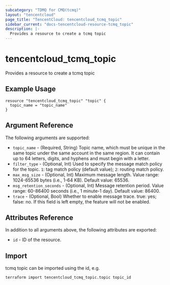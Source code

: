 ```yaml
---
subcategory: "TDMQ for CMQ(tcmq)"
layout: "tencentcloud"
page_title: "TencentCloud: tencentcloud_tcmq_topic"
sidebar_current: "docs-tencentcloud-resource-tcmq_topic"
description: |-
  Provides a resource to create a tcmq topic
---
```


# tencentcloud_tcmq_topic

Provides a resource to create a tcmq topic

## Example Usage

```hcl
resource "tencentcloud_tcmq_topic" "topic" {
  topic_name = "topic_name"
}
```

## Argument Reference

The following arguments are supported:

* `topic_name` - (Required, String) Topic name, which must be unique in the same topic under the same account in the same region. It can contain up to 64 letters, digits, and hyphens and must begin with a letter.
* `filter_type` - (Optional, Int) Used to specify the message match policy for the topic. `1`: tag match policy (default value); `2`: routing match policy.
* `max_msg_size` - (Optional, Int) Maximum message length. Value range: 1024-65536 bytes (i.e., 1-64 KB). Default value: 65536.
* `msg_retention_seconds` - (Optional, Int) Message retention period. Value range: 60-86400 seconds (i.e., 1 minute-1 day). Default value: 86400.
* `trace` - (Optional, Bool) Whether to enable message trace. true: yes; false: no. If this field is left empty, the feature will not be enabled.

## Attributes Reference

In addition to all arguments above, the following attributes are exported:

* `id` - ID of the resource.



## Import

tcmq topic can be imported using the id, e.g.

```
terraform import tencentcloud_tcmq_topic.topic topic_id
```

